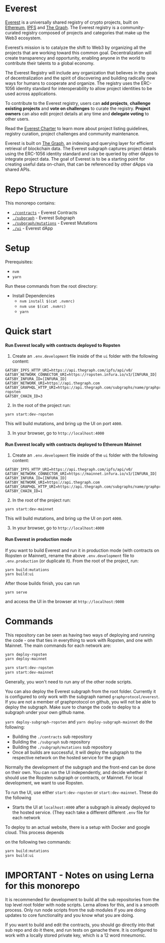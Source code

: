 # Everest

[Everest](everest.link) is a universally shared registry of crypto projects, built on [Ethereum](ethereum.org), [IPFS](ipfs.io) and [The Graph](thegraph.com). The Everest registry is a community-curated registry composed of projects and categories that make up the Web3 ecosystem. 

Everest’s mission is to catalyze the shift to Web3 by organizing all the projects that are working toward this common goal. Decentralization will create transparency and opportunity, enabling anyone in the world to contribute their talents to a global economy.

The Everest Registry will include any organization that believes in the goals of decentralization and the spirit of discovering and building radically new ways for humans to cooperate and organize. The registry uses the ERC-1056 identity standard for interoperability to allow project identities to be used across applications.

To contribute to the Everest registry, users can **add projects**, **challenge existing projects** and **vote on challenges** to curate the registry. **Project owners** can also edit project details at any time and **delegate voting** to other users.

Read the [Everest Charter](everest.link/charter) to learn more about project listing guidelines, registry curation, project challenges and community maintenance.

Everest is built on [The Graph](thegraph.com), an indexing and querying layer for efficient retrieval of blockchain data. The Everest subgraph captures project details using the ERC-1056 identity standard and can be queried by other dApps to integrate project data. The goal of Everest is to be a starting point for creating useful data on-chain, that can be referenced by other dApps via shared APIs. 

# Repo Structure

This monorepo contains:

- [`./contracts`](./contracts) - Everest Contracts
- [`./subgraph`](./subgraph) - Everest Subgraph
- [`./subgraph/mutations`](./subgraph/mutations) - Everest Mutations
- [`./ui`](./ui) - Everest dApp

# Setup

Prerequisites:

- `nvm`
- `yarn`

Run these commands from the root directory:

- Install Dependencies
  - `nvm install $(cat .nvmrc)`
  - `nvm use $(cat .nvmrc)`
  - `yarn`

# Quick start

#### Run Everest locally with contracts deployed to Ropsten

1. Create an `.env.development` file inside of the `ui` folder with the following content:

```
GATSBY_IPFS_HTTP_URI=https://api.thegraph.com/ipfs/api/v0/
GATSBY_NETWORK_CONNECTOR_URI=https://ropsten.infura.io/v3/[INFURA_ID]
GATSBY_INFURA_ID=[INFURA_ID]
GATSBY_NETWORK_URI=https://api.thegraph.com
GATSBY_GRAPHQL_HTTP_URI=https://api.thegraph.com/subgraphs/name/graphprotocol/everest-ropsten
GATSBY_CHAIN_ID=3
```

2. In the root of the project run:

```
yarn start:dev-ropsten
```

This will build mutations, and bring up the UI on port `4000`.


3. In your browser, go to `http://localhost:4000`


#### Run Everest locally with contracts deployed to Ethereum Mainnet

1. Create an `.env.development` file inside of the `ui` folder with the following content:

```
GATSBY_IPFS_HTTP_URI=https://api.thegraph.com/ipfs/api/v0/
GATSBY_NETWORK_CONNECTOR_URI=https://mainnet.infura.io/v3/[INFURA_ID]
GATSBY_INFURA_ID=[INFURA_ID]
GATSBY_NETWORK_URI=https://api.thegraph.com
GATSBY_GRAPHQL_HTTP_URI=https://api.thegraph.com/subgraphs/name/graphprotocol/everest
GATSBY_CHAIN_ID=1
```

2. In the root of the project run:

```
yarn start:dev-mainnet
```

This will build mutations, and bring up the UI on port `4000`.


3. In your browser, go to `http://localhost:4000`


#### Run Everest in production mode

If you want to build Everest and run it in production mode (with contracts on Ropsten or Mainnet), rename the above `.env.development` file to `.env.production` (or duplicate it). From the root of the project, run:

```
yarn build:mutations
yarn build:ui
```

After those builds finish, you can run

```
yarn serve
```

and access the UI in the browser at `http://localhost:9000`

# Commands

This repository can be seen as having two ways of deploying and running the code - one that ties
in everything to work with Ropsten, and one with Mainnet. The main commands for each
network are:

```bash
yarn deploy-ropsten
yarn deploy-mainnet

yarn start:dev-ropsten
yarn start:dev-mainnet
```

Generally, you won't need to run any of the other node scripts.

You can also deploy the Everest subgraph from the root folder. Currently it is configured
to only work with the subgraph named `graphprotocol/everest`. If you are not a member
of graphprotocol on github, you will not be able to deploy the subgraph. Make sure to change the code to deploy to a subgraph under your own github name.

`yarn deploy-subgraph-ropsten` and `yarn deploy-subgraph-mainnet` do the following:

- Building the `./contracts` sub repository
- Building the `./subgraph` sub repository
- Building the `./subgraph/mutations` sub repository
- Once all builds are successful, it will deploy the subgraph to the respective network on the hosted service for the graph

Normally the development of the subgraph and the front-end can be done on their own.
You can run the UI independently, and decide whether it should use the Ropsten subgraph or contracts, or Mainnet. For local development, we want to use Ropsten.

To run the UI, use either `start:dev-ropsten` or `start:dev-mainnet`. These do the following

- Starts the UI at `localhost:4000` after a subgraph is already deployed to the hosted service. (They each take a different different `.env` file for each network

To deploy to an actual website, there is a setup with Docker and google cloud. This process depends

on the following two commands:

```bash
yarn build:mutations
yarn build:ui
```

# IMPORTANT - Notes on using Lerna for this monorepo

It is recommended for development to build all the sub repositories from the top level root folder with node scripts. Lerna allows for this, and is a smooth process. Only run node scripts from the sub modules if you are doing updates to core functionality and you know what you are doing.

If you want to build and edit the contracts, you should go directly into that sub repo and do it there, and run tests on ganache there. It is configured to work with a locally stored private key, which is a 12 word mneumonic.
